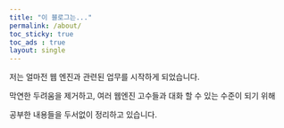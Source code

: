 ```yaml
---
title: "이 블로그는..."
permalink: /about/
toc_sticky: true
toc_ads : true
layout: single
---
```


저는 얼마전 웹 엔진과 관련된 업무를 시작하게 되었습니다. 


막연한 두려움을 제거하고, 여러 웹엔진 고수들과 대화 할 수 있는 수준이 되기 위해


공부한 내용들을 두서없이 정리하고 있습니다. 
